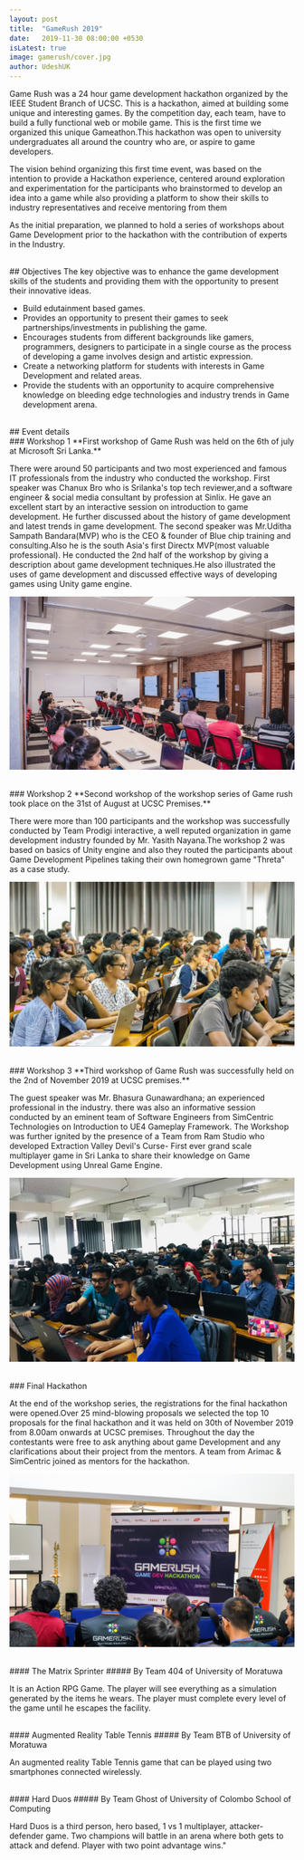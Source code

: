 ```yaml
---
layout: post
title:  "GameRush 2019"
date:   2019-11-30 08:00:00 +0530
isLatest: true
image: gamerush/cover.jpg
author: UdeshUK
---
```

Game Rush was a 24 hour game development hackathon organized by the IEEE Student Branch of UCSC. This is a hackathon, aimed at building some unique and interesting games. By the competition day, each team, have to build a fully functional web or mobile game. This is the first time we organized this unique Gameathon.This hackathon was open to university undergraduates all around the country who are, or aspire to game developers.

The vision behind organizing this first time event, was based on the intention to provide a Hackathon experience, centered around exploration and experimentation for the participants who brainstormed to develop an idea into a game while also providing a platform to show their skills to industry representatives and receive mentoring from them

As the initial preparation, we planned to hold a series of workshops about Game Development prior to the hackathon with the contribution of experts in the Industry.

<br>
## Objectives
The key objective was to enhance the game development skills of the students and providing
them with the opportunity to present their innovative ideas.

- Build edutainment based games.
- Provides an opportunity to present their games to seek partnerships/investments in publishing the game.
- Encourages students from different backgrounds like gamers, programmers, designers to participate in a single course as the process of developing a game involves design and artistic expression.
- Create a networking platform for students with interests in Game Development and related areas.
- Provide the students with an opportunity to acquire comprehensive knowledge on bleeding edge technologies and industry trends in Game development arena.

<br>
## Event details

<br>
### Workshop 1
**First workshop of Game Rush was held on the 6th of july at Microsoft Sri Lanka.**

There were around 50 participants and two most experienced and famous IT professionals from the industry who conducted the workshop. 
First speaker was Chanux Bro who is Srilanka's top tech reviewer,and a software engineer & social media consultant by profession at Sinlix. He gave an excellent start by an interactive session on introduction to game development. He further discussed about the history of game development and latest trends in game development.
The second speaker was Mr.Uditha Sampath Bandara(MVP) who is the CEO & founder of Blue chip training and consulting.Also he is the south Asia's first Directx MVP(most valuable professional). He conducted the 2nd half of the workshop by giving a description about game development techniques.He also illustrated the uses of game development and discussed effective ways of developing games using Unity game engine.

![Workshop 1](/assets/images/content/gamerush/workshop_1.jpg)

<br>
### Workshop 2
**Second workshop of the workshop series of Game rush took place on the 31st of August at UCSC Premises.**

There were more than 100 participants and the workshop was successfully conducted by Team Prodigi interactive, a well reputed organization in game development industry  founded by Mr. Yasith Nayana.The workshop 2 was based on basics of Unity engine and also they routed the participants about Game Development Pipelines taking their own homegrown game "Threta" as a case study. 

![Workshop 2](/assets/images/content/gamerush/workshop_2.jpg)

<br>
### Workshop 3
**Third workshop of Game Rush was successfully held on the 2nd of November 2019 at UCSC premises.**

The guest speaker was Mr. Bhasura Gunawardhana; an experienced professional in the industry. there was also an informative session conducted by an eminent team of Software Engineers from SimCentric Technologies on Introduction to UE4 Gameplay Framework. The Workshop was further ignited by the presence of a Team from Ram Studio who developed Extraction Valley Devil's Curse- First ever grand scale multiplayer game in Sri Lanka  to share their knowledge on Game Development using Unreal Game Engine.

![Workshop 3](/assets/images/content/gamerush/workshop_3.jpg)

<br>
### Final Hackathon

At the end of the workshop series, the registrations for the final hackathon were opened.Over 25 mind-blowing proposals we selected the top 10 proposals for the final hackathon and it was held on 30th of November 2019 from 8.00am onwards at UCSC premises. Throughout the day the contestants were free to ask anything about game Development and any clarifications about their project from the mentors. A team from Arimac & SimCentric joined as mentors for the hackathon. 

![Final Hackathon](/assets/images/content/gamerush/hackathon.jpg)

<br>
#### The Matrix Sprinter
##### By Team 404 of University of Moratuwa

It is an Action RPG Game. The player will see everything as a simulation generated by the items he wears. The player must complete every level of the game until he escapes the facility.

<br>
#### Augmented Reality Table Tennis
##### By Team BTB of University of Moratuwa

An augmented reality Table Tennis game that can be played using two smartphones connected wirelessly.

<br>
#### Hard Duos
##### By Team Ghost of University of Colombo School of Computing

Hard Duos is a third person, hero based, 1 vs 1 multiplayer, attacker-defender
game. Two champions will battle in an arena where both gets to attack and defend. Player
with two point advantage wins."

